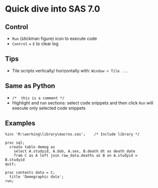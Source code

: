 

# Quick dive into SAS 7.0

## Control

- ```Run``` (stickman figure) icon to execute code
- ```Control``` + ```E``` to clear log


## Tips

- Tile scripts vertically/ horizontally with:
  ```Window > Tile ...``` 

## Same as Python

- ```/*  this is a comment */```
- Highlight and run sections: select code snippets and then click ```Run``` will execute only selected code snippets  


## Examples

```
%inc 'R:\working\library\macros.sas';    /* Include library */

proc sql;
  create table demog as
    select A.studyid, A.dob, A.sex, B.death_dt as death_date
    from C as A left join raw_data.deaths as B on A.studyid = B.studyid
quit;

proc contents data = C;
  title 'Demographic data';
run;

```
